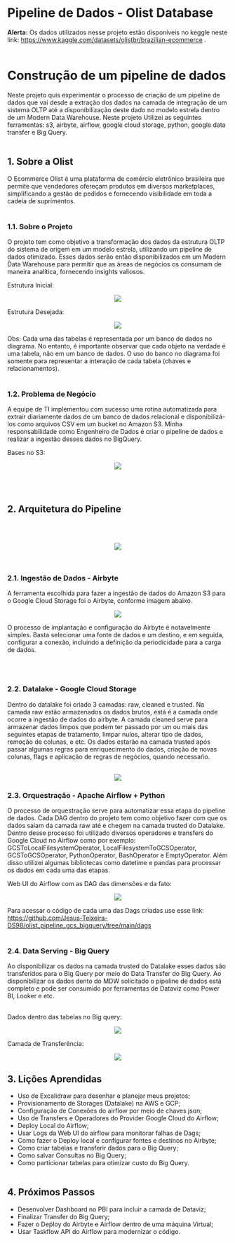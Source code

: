 # Pipeline de Dados - Olist Database 
<b>Alerta:</b> Os dados utilizados nesse projeto estão disponíveis no keggle neste link: https://www.kaggle.com/datasets/olistbr/brazilian-ecommerce . <br><br>
# Construção de um pipeline de dados
Neste projeto quis experimentar o processo de criação de um pipeline de dados que vai desde a extração dos dados na camada de integração de um sistema OLTP até a disponibilização deste dado no modelo estrela dentro de um Modern Data Warehouse. Neste projeto Utilizei as seguintes ferramentas: s3, airbyte, airflow, google cloud storage, python, google data transfer e Big Query. 
<br><br>

## 1. Sobre a Olist
O Ecommerce Olist é uma plataforma de comércio eletrônico brasileira que permite que vendedores ofereçam produtos em diversos marketplaces, simplificando a gestão de pedidos e fornecendo visibilidade em toda a cadeia de suprimentos.
<br><br>

### 1.1. Sobre o Projeto
O projeto tem como objetivo a transformação dos dados da estrutura OLTP do sistema de origem em um modelo estrela, utilizando um pipeline de dados otimizado. Esses dados serão então disponibilizados em um Modern Data Warehouse para permitir que as áreas de negócios os consumam de maneira analítica, fornecendo insights valiosos.

Estrutura Inicial:
<p align='center'>
    <img src = 'images/modelo_oltp.png'>
</p>

Estrutura Desejada:
<p align='center'>
    <img src = 'images/modelo_estrela.png'>
</p>

Obs: Cada uma das tabelas é representada por um banco de dados no diagrama. No entanto, é importante observar que cada objeto na verdade é uma tabela, não em um banco de dados. O uso do banco no diagrama foi somente para representar a interação de cada tabela (chaves e relacionamentos).
<br><br>

### 1.2. Problema de Negócio
A equipe de TI implementou com sucesso uma rotina automatizada para extrair diariamente dados de um banco de dados relacional e disponibilizá-los como arquivos CSV em um bucket no Amazon S3. Minha responsabilidade como Engenheiro de Dados é criar o pipeline de dados e realizar a ingestão desses dados no BigQuery.

Bases no S3:
<p align='center'>
    <img src = 'images/s3.png'>
</p>

<br><br>

## 2. Arquitetura do Pipeline
<br><br>

<p align='center'>
    <img src = 'images/arquitetura.png'>
</p>
<br>

### 2.1. Ingestão de Dados - Airbyte
A ferramenta escolhida para fazer a ingestão de dados do Amazon S3 para o Google Cloud Storage foi o Airbyte, conforme imagem abaixo.

<p align='center'>
    <img src = 'images/airbyte_connection.png'>
</p>

O processo de implantação e configuração do Airbyte é notavelmente simples. Basta selecionar uma fonte de dados e um destino, e em seguida, configurar a conexão, incluindo a definição da periodicidade para a carga de dados. 

<br><br>

### 2.2. Datalake - Google Cloud Storage
Dentro do datalake foi criado 3 camadas: raw, cleaned e trusted. 
Na camada raw estão armazenados os dados brutos, está é a camada onde ocorre a ingestão de dados do airbyte. A camada cleaned serve para armazenar dados limpos que podem ter passado por um ou mais das seguintes etapas de tratamento, limpar nulos, alterar tipo de dados, remoção de colunas, e etc. Os dados estarão na camada trusted após passar algumas regras para enriquecimento do dados, criação de novas colunas, flags e aplicação de regras de negócios, quando necessaŕio.
<br><br>

<p align='center'>
    <img src = 'images/datalake.png'>
</p>

### 2.3. Orquestração - Apache Airflow + Python
O processo de orquestração serve para automatizar essa etapa do pipeline de dados. Cada DAG dentro do projeto tem como objetivo fazer com que os dados saiam da camada raw até e chegem na camada trusted do Datalake. Dentro desse processo foi utilizado diversos operadores e transfers do Google Cloud no Airflow como por exemplo: GCSToLocalFilesystemOperator, LocalFilesystemToGCSOperator, GCSToGCSOperator, PythonOperator, BashOperator e EmptyOperator. Além disso utilizei algumas bibliotecas como datetime e pandas para processar os dados em cada uma das etapas.

Web UI do Airflow com as DAG das dimensões e da fato:
<p align='center'>
    <img src = 'images/airflow.png'>
</p>

Para acessar o código de cada uma das Dags criadas use esse link: https://github.com/Jesus-Teixeira-DS98/olist_pipeline_gcs_bigquery/tree/main/dags
<br><br>

### 2.4. Data Serving - Big Query 
Ao disponibilizar os dados na camada trusted do Datalake esses dados são transferidos para o Big Query por meio do Data Transfer do Big Query. Ao disponibilizar os dados dento do MDW solicitado o pipeline de dados está completo e pode ser consumido por ferramentas de Dataviz como Power BI, Looker e etc.
<br><br>

Dados dentro das tabelas no Big query:
<p align='center'>
    <img src = 'images/big_query.png'>
</p>

Camada de Transferência:
<p align='center'>
    <img src = 'images/data_transfer.png'>
</p>

## 3. Lições Aprendidas
- Uso de Excalidraw para desenhar e planejar meus projetos;
- Provisionamento de Storages (Datalake) na AWS e GCP;
- Configuração de Conexões do airflow por meio de chaves json;
- Uso de Transfers e Operadores do Provider Google Cloud do Airflow;
- Deploy Local do Airflow;
- Usar Logs da Web UI do airflow para monitorar falhas de Dags;
- Como fazer o Deploy local e configurar fontes e destinos no Airbyte;
- Como criar tabelas e transferir dados para o Big Query;
- Como salvar Consultas no Big Query; 
- Como particionar tabelas para otimizar custo do Big Query.
<br><br>

## 4. Próximos Passos
- Desenvolver Dashboard no PBI para incluir a camada de Dataviz;
- Finalizar Transfer do Big Query;
- Fazer o Deṕloy do Airbyte e Airflow dentro de uma máquina Virtual;
- Usar Taskflow API do Airflow para modernizar o código.
<br><br>